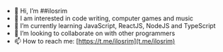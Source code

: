 - 👋 Hi, I’m ##ilosrim
- 👀 I am interested in code writing, computer games and music
- 🌱 I’m currently learning JavaScript, ReactJS, NodeJS and TypeScript
- 💞️ I’m looking to collaborate on with other programmers
- 📫 How to reach me: [https://t.me/ilosrim](t.me/ilosrim)

<!---
ilosrim/ilosrim is a ✨ special ✨ repository because its `README.md` (this file) appears on your GitHub profile.
You can click the Preview link to take a look at your changes.
--->
